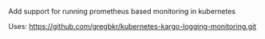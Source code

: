 Add support for running prometheus based monitoring in kubernetes

Uses: https://github.com/gregbkr/kubernetes-kargo-logging-monitoring.git

